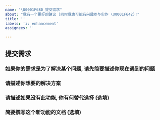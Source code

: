 ```yaml
---
name: "\U0001F680 提交需求"
about: "我有一个更好的建议 (同时我也可能有兴趣参与实作 \U0001F642)!"
title: ''
labels: 'i: enhancement'
assignees: ''

---
```


## 提交需求

### 如果你的需求是为了解决某个问题, 请先简要描述你现在遇到的问题
<!--- 可以使用 "当我......时,我想要..." 来更加具体的描述你的问题 -->

### 请描述你想要的解决方案
<!--- 对你想要的东西进行简洁明了的叙述，有必要也请补充这样做可能造成的缺点 -->

### 请描述如果没有此功能, 你有何替代选择 (选填)
<!--- 如果这个功能没有实现, 例如现在, 你可能的其他替代选择或权宜之计是什么 -->

### 简要撰写这个新功能的文档 (选填)
<!--- 如果可以, 请简要的描述使用者会如何使用这个新功能, 可以是一些截图或流程图, 并可作为文档 -->
